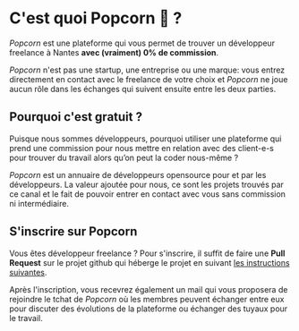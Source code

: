 # C'est quoi Popcorn 🍿 ?

_Popcorn_ est une plateforme qui vous permet de trouver un développeur freelance à Nantes **avec (vraiment) 0% de commission**.

_Popcorn_ n'est pas une startup, une entreprise ou une marque: vous entrez directement en contact avec le freelance de votre choix et _Popcorn_ ne joue aucun rôle dans les échanges qui suivent ensuite entre les deux parties.

## Pourquoi c'est gratuit ?

Puisque nous sommes développeurs, pourquoi utiliser une plateforme qui prend une commission pour nous mettre en relation avec des client-e-s pour trouver du travail alors qu’on peut la coder nous-même ?

_Popcorn_ est un annuaire de développeurs opensource pour et par les développeurs. La valeur ajoutée pour nous, ce sont les projets trouvés par ce canal et le fait de pouvoir entrer en contact avec vous sans commission ni intermédiaire.

## S'inscrire sur Popcorn

Vous êtes développeur freelance ? Pour s'inscrire, il suffit de faire une **Pull Request** sur le projet github qui héberge le projet en suivant [les instructions suivantes](https://github.com/popcorn-nantes/popcorn-nantes#cr%C3%A9er-son-profil).

Après l'inscription, vous recevrez également un mail qui vous proposera de rejoindre le tchat de _Popcorn_ où les membres peuvent échanger entre eux pour discuter des évolutions de la plateforme ou échanger des tuyaux pour le travail.
